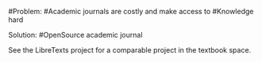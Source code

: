 #Problem: #Academic journals are costly and make access to #Knowledge hard

Solution: #OpenSource academic journal

See the LibreTexts project for a comparable project in the textbook space. 